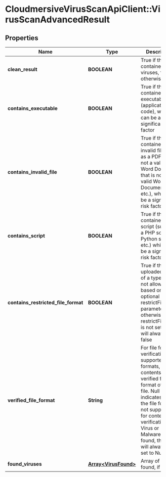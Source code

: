 # CloudmersiveVirusScanApiClient::VirusScanAdvancedResult

## Properties
Name | Type | Description | Notes
------------ | ------------- | ------------- | -------------
**clean_result** | **BOOLEAN** | True if the scan contained no viruses, false otherwise | [optional] 
**contains_executable** | **BOOLEAN** | True if the scan contained an executable (application code), which can be a significant risk factor | [optional] 
**contains_invalid_file** | **BOOLEAN** | True if the scan contained an invalid file (such as a PDF that is not a valid PDF, Word Document that is not a valid Word Document, etc.), which can be a significant risk factor | [optional] 
**contains_script** | **BOOLEAN** | True if the scan contained a script (such as a PHP script, Python script, etc.) which can be a significant risk factor | [optional] 
**contains_restricted_file_format** | **BOOLEAN** | True if the uploaded file is of a type that is not allowed based on the optional restrictFileTypes parameter, false otherwise; if restrictFileTypes is not set, this will always be false | [optional] 
**verified_file_format** | **String** | For file format verification-supported file formats, the contents-verified file format of the file.  Null indicates that the file format is not supported for contents verification.  If a Virus or Malware is found, this field will always be set to Null. | [optional] 
**found_viruses** | [**Array&lt;VirusFound&gt;**](VirusFound.md) | Array of viruses found, if any | [optional] 


